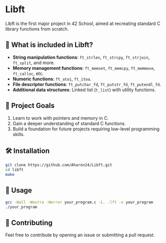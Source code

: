 # Libft

Libft is the first major project in 42 School, aimed at recreating standard C library functions from scratch.

## 📌 What is included in Libft?
- **String manipulation functions**: `ft_strlen`, `ft_strcpy`, `ft_strjoin`, `ft_split`, and more.
- **Memory management functions**: `ft_memset`, `ft_memcpy`, `ft_memmove`, `ft_calloc`, etc.
- **Numeric functions**: `ft_atoi`, `ft_itoa`.
- **File descriptor functions**: `ft_putchar_fd`, `ft_putstr_fd`, `ft_putendl_fd`.
- **Additional data structures**: Linked list (`t_list`) with utility functions.

## 🎯 Project Goals
1. Learn to work with pointers and memory in C.
2. Gain a deeper understanding of standard C functions.
3. Build a foundation for future projects requiring low-level programming skills.

## 🛠 Installation
```bash
git clone https://github.com/Aharon24/Libft.git
cd libft
make
```

## 🚀 Usage
```bash
gcc -Wall -Wextra -Werror your_program.c -L. -lft -o your_program
./your_program
```

## 🤝 Contributing
Feel free to contribute by opening an issue or submitting a pull request.

